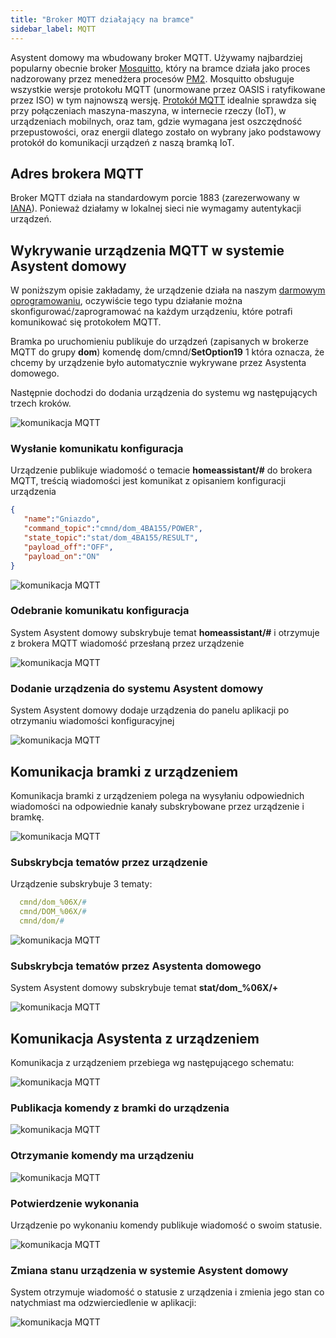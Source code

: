 ```yaml
---
title: "Broker MQTT działający na bramce"
sidebar_label: MQTT
---
```


Asystent domowy ma wbudowany broker MQTT.
Używamy najbardziej popularny obecnie broker [Mosquitto](https://mosquitto.org/), który na bramce działa jako proces nadzorowany przez menedżera procesów [PM2](http://pm2.keymetrics.io/).
Mosquitto obsługuje wszystkie wersje protokołu MQTT (unormowane przez OASIS i ratyfikowane przez ISO) w tym najnowszą wersję. [Protokół MQTT](https://pl.wikipedia.org/wiki/MQTT) idealnie sprawdza się przy połączeniach maszyna-maszyna, w internecie rzeczy (IoT), w urządzeniach mobilnych, oraz tam, gdzie wymagana jest oszczędność przepustowości, oraz energii dlatego zostało on wybrany jako podstawowy protokół do komunikacji urządzeń z naszą bramką IoT.


## Adres brokera MQTT

Broker MQTT działa na standardowym porcie 1883 (zarezerwowany w [IANA](https://www.iana.org/)). Ponieważ działamy w lokalnej sieci nie wymagamy autentykacji urządzeń.


## Wykrywanie urządzenia MQTT w systemie Asystent domowy

W poniższym opisie zakładamy, że urządzenie działa na naszym [darmowym oprogramowaniu](/AIS-docs/docs/en/ais_iot_firmware_index.html), oczywiście tego typu działanie można skonfigurować/zaprogramować na każdym urządzeniu, które potrafi komunikować się protokołem MQTT.

Bramka po uruchomieniu publikuje do urządzeń (zapisanych w brokerze MQTT do grupy **dom**) komendę dom/cmnd/**SetOption19** 1 która oznacza, że chcemy by urządzenie było automatycznie wykrywane przez Asystenta domowego.

Następnie dochodzi do dodania urządzenia do systemu wg następujących trzech kroków.

![komunikacja MQTT](/AIS-docs/img/en/bramka/gate_mqtt_1.png)


### Wysłanie komunikatu konfiguracja

Urządzenie publikuje wiadomość o temacie **homeassistant/#** do brokera MQTT, treścią wiadomości jest komunikat z opisaniem konfiguracji urządzenia

```json
{  
   "name":"Gniazdo",
   "command_topic":"cmnd/dom_4BA155/POWER",
   "state_topic":"stat/dom_4BA155/RESULT",
   "payload_off":"OFF",
   "payload_on":"ON"
}
```


![komunikacja MQTT](/AIS-docs/img/en/bramka/gate_mqtt_2.png)



### Odebranie komunikatu konfiguracja

System Asystent domowy subskrybuje temat **homeassistant/#** i otrzymuje z brokera MQTT wiadomość przesłaną przez urządzenie

![komunikacja MQTT](/AIS-docs/img/en/bramka/gate_mqtt_3.png)


### Dodanie urządzenia do systemu Asystent domowy

System Asystent domowy dodaje urządzenia do panelu aplikacji po otrzymaniu wiadomości konfiguracyjnej

![komunikacja MQTT](/AIS-docs/img/en/bramka/gate_mqtt_4.png)


## Komunikacja bramki z urządzeniem

Komunikacja bramki z urządzeniem polega na wysyłaniu odpowiednich wiadomości na odpowiednie kanały subskrybowane przez urządzenie i bramkę.

![komunikacja MQTT](/AIS-docs/img/en/bramka/gate_mqtt_5.png)


### Subskrybcja tematów przez urządzenie

Urządzenie subskrybuje 3 tematy:

```yaml
  cmnd/dom_%06X/#
  cmnd/DOM_%06X/#
  cmnd/dom/#
```

![komunikacja MQTT](/AIS-docs/img/en/bramka/gate_mqtt_6.png)

### Subskrybcja tematów przez Asystenta domowego

System Asystent domowy subskrybuje temat **stat/dom_%06X/+**

![komunikacja MQTT](/AIS-docs/img/en/bramka/gate_mqtt_7.png)


## Komunikacja Asystenta z urządzeniem

Komunikacja z urządzeniem przebiega wg następującego schematu:

![komunikacja MQTT](/AIS-docs/img/en/bramka/gate_mqtt_9.png)

### Publikacja komendy z bramki do urządzenia

![komunikacja MQTT](/AIS-docs/img/en/bramka/gate_mqtt_10.png)

### Otrzymanie komendy ma urządzeniu

![komunikacja MQTT](/AIS-docs/img/en/bramka/gate_mqtt_11.png)

### Potwierdzenie wykonania

Urządzenie po wykonaniu komendy publikuje wiadomość o swoim statusie.

![komunikacja MQTT](/AIS-docs/img/en/bramka/gate_mqtt_12.png)

### Zmiana stanu urządzenia w systemie Asystent domowy

System otrzymuje wiadomość o statusie z urządzenia i zmienia jego stan co natychmiast ma odzwierciedlenie w aplikacji:

![komunikacja MQTT](/AIS-docs/img/en/bramka/gate_mqtt_13.png)
